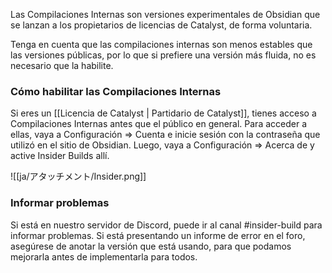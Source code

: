 Las Compilaciones Internas son versiones experimentales de Obsidian que se lanzan a los propietarios de licencias de Catalyst, de forma voluntaria.

Tenga en cuenta que las compilaciones internas son menos estables que las versiones públicas, por lo que si prefiere una versión más fluida, no es necesario que la habilite.

### Cómo habilitar las Compilaciones Internas 

Si eres un [[Licencia de Catalyst | Partidario de Catalyst]], tienes acceso a Compilaciones Internas antes que el público en general. Para acceder a ellas, vaya a Configuración => Cuenta e inicie sesión con la contraseña que utilizó en el sitio de Obsidian. Luego, vaya a Configuración => Acerca de y active Insider Builds allí.

![[ja/アタッチメント/Insider.png]]

### Informar problemas

Si está en nuestro servidor de Discord, puede ir al canal #insider-build para informar problemas. Si está presentando un informe de error en el foro, asegúrese de anotar la versión que está usando, para que podamos mejorarla antes de implementarla para todos.
